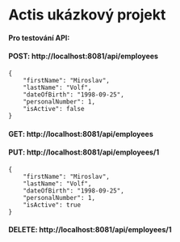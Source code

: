 # Actis ukázkový projekt

#### Pro testování API:
#### POST: http://localhost:8081/api/employees
````
{
    "firstName": "Miroslav",
    "lastName": "Volf",
    "dateOfBirth": "1998-09-25",
    "personalNumber": 1,
    "isActive": false
}
````
#### GET: http://localhost:8081/api/employees
#### PUT:  http://localhost:8081/api/employees/1
````
{
    "firstName": "Miroslav",
    "lastName": "Volf",
    "dateOfBirth": "1998-09-25",
    "personalNumber": 1,
    "isActive": true
}
````
#### DELETE: http://localhost:8081/api/employees/1
